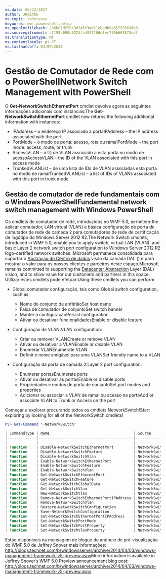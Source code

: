```yaml
---
ms.date: 06/12/2017
author: JKeithB
ms.topic: reference
keywords: wmf,powershell,setup
ms.openlocfilehash: 2b6b81d250c3d745f3ab21ebadb9a657583638b0
ms.sourcegitcommit: cf195b090b3223fa4917206dfec7f0b603873cdf
ms.translationtype: MT
ms.contentlocale: pt-PT
ms.lasthandoff: 04/09/2018
---
```

# <a name="network-switch-management-with-powershell"></a><span data-ttu-id="8e4a6-102">Gestão de Comutador de Rede com o PowerShell</span><span class="sxs-lookup"><span data-stu-id="8e4a6-102">Network Switch Management with PowerShell</span></span>

<span data-ttu-id="8e4a6-103">O **Get-NetworkSwitchEthernetPort** cmdlet devolve agora as seguintes informações adicionais com instâncias:</span><span class="sxs-lookup"><span data-stu-id="8e4a6-103">The **Get-NetworkSwitchEthernetPort** cmdlet now returns the following additional information with instances:</span></span>

- <span data-ttu-id="8e4a6-104">IPAddress – o endereço IP associado a porta</span><span class="sxs-lookup"><span data-stu-id="8e4a6-104">IPAddress – the IP address associated with the port</span></span>
- <span data-ttu-id="8e4a6-105">PortMode – o modo de porta: acesso, rota ou ramal</span><span class="sxs-lookup"><span data-stu-id="8e4a6-105">PortMode – the port mode: access, route, or trunk</span></span>
- <span data-ttu-id="8e4a6-106">AccessVLAN – o ID de VLAN associado a esta porta no modo de acesso</span><span class="sxs-lookup"><span data-stu-id="8e4a6-106">AccessVLAN – the ID of the VLAN associated with this port in access mode</span></span>
- <span data-ttu-id="8e4a6-107">TrunkedVLANList – de uma lista de IDs de VLAN associadas esta porta no modo de ramal</span><span class="sxs-lookup"><span data-stu-id="8e4a6-107">TrunkedVLANList – a list of IDs of VLANs associated with this port in trunk mode</span></span>

## <a name="fundamental-network-switch-management-with-windows-powershell"></a><span data-ttu-id="8e4a6-108">Gestão de comutador de rede fundamentais com o Windows PowerShell</span><span class="sxs-lookup"><span data-stu-id="8e4a6-108">Fundamental network switch management with Windows PowerShell</span></span>

<span data-ttu-id="8e4a6-109">Os cmdlets de comutador de rede, introduzidos no WMF 5.0, permitem-lhe aplicar comutador, LAN virtual (VLAN) e básica configuração de porta do comutador de rede de camada 2 para comutadores de rede de certificação de logótipo do Windows Server 2012 R2.</span><span class="sxs-lookup"><span data-stu-id="8e4a6-109">The Network Switch cmdlets, introduced in WMF 5.0, enable you to apply switch, virtual LAN (VLAN), and basic Layer 2 network switch port configuration to Windows Server 2012 R2 logo-certified network switches.</span></span> <span data-ttu-id="8e4a6-110">Microsoft permanece consolidada para suportar o [Abstração do Centro de dados](http://technet.microsoft.com/cloud/dal.aspx) visão da camada DAL () e para mostrar o valor para os nossos clientes e parceiros neste espaço.</span><span class="sxs-lookup"><span data-stu-id="8e4a6-110">Microsoft remains committed to supporting the [Datacenter Abstraction](http://technet.microsoft.com/cloud/dal.aspx) Layer (DAL) vision, and to show value for our customers and partners in this space.</span></span> <span data-ttu-id="8e4a6-111">Utilizar estes cmdlets pode efetuar:</span><span class="sxs-lookup"><span data-stu-id="8e4a6-111">Using these cmdlets you can perform:</span></span>

- <span data-ttu-id="8e4a6-112">Global comutador configuração, tais como:</span><span class="sxs-lookup"><span data-stu-id="8e4a6-112">Global switch configuration, such as:</span></span>
    - <span data-ttu-id="8e4a6-113">Nome do conjunto de anfitrião</span><span class="sxs-lookup"><span data-stu-id="8e4a6-113">Set host name</span></span>
    - <span data-ttu-id="8e4a6-114">Faixa de comutador de conjunto</span><span class="sxs-lookup"><span data-stu-id="8e4a6-114">Set switch banner</span></span>
    - <span data-ttu-id="8e4a6-115">Manter a configuração</span><span class="sxs-lookup"><span data-stu-id="8e4a6-115">Persist configuration</span></span>
    - <span data-ttu-id="8e4a6-116">Ativar ou desativar funcionalidades</span><span class="sxs-lookup"><span data-stu-id="8e4a6-116">Enable or disable feature</span></span>

- <span data-ttu-id="8e4a6-117">Configuração de VLAN:</span><span class="sxs-lookup"><span data-stu-id="8e4a6-117">VLAN configuration:</span></span>
    - <span data-ttu-id="8e4a6-118">Criar ou remover VLAN</span><span class="sxs-lookup"><span data-stu-id="8e4a6-118">Create or remove VLAN</span></span>
    - <span data-ttu-id="8e4a6-119">Ativar ou desativar a VLAN</span><span class="sxs-lookup"><span data-stu-id="8e4a6-119">Enable or disable VLAN</span></span>
    - <span data-ttu-id="8e4a6-120">Enumerar VLAN</span><span class="sxs-lookup"><span data-stu-id="8e4a6-120">Enumerate VLAN</span></span>
    - <span data-ttu-id="8e4a6-121">Definir o nome amigável para uma VLAN</span><span class="sxs-lookup"><span data-stu-id="8e4a6-121">Set friendly name to a VLAN</span></span>

- <span data-ttu-id="8e4a6-122">Configuração da porta de camada 2:</span><span class="sxs-lookup"><span data-stu-id="8e4a6-122">Layer 2 port configuration:</span></span>
    - <span data-ttu-id="8e4a6-123">Enumerar portas</span><span class="sxs-lookup"><span data-stu-id="8e4a6-123">Enumerate ports</span></span>
    - <span data-ttu-id="8e4a6-124">Ativar ou desativar as portas</span><span class="sxs-lookup"><span data-stu-id="8e4a6-124">Enable or disable ports</span></span>
    - <span data-ttu-id="8e4a6-125">Propriedades e modos de porta de conjunto</span><span class="sxs-lookup"><span data-stu-id="8e4a6-125">Set port modes and properties</span></span>
    - <span data-ttu-id="8e4a6-126">Adicionar ou associar a VLAN de ramal ou acesso na porta</span><span class="sxs-lookup"><span data-stu-id="8e4a6-126">Add or associate VLAN to Trunk or Access on the port</span></span>

<span data-ttu-id="8e4a6-127">Começar a explorar procurando todos os cmdlets NetworkSwitch!</span><span class="sxs-lookup"><span data-stu-id="8e4a6-127">Start exploring by looking for all of the NetworkSwitch cmdlets!</span></span>

```powershell
PS> Get-Command *-NetworkSwitch*

| CommandType | Name                                      | Source        |
|-------------|-------------------------------------------|---------------|
|             |                                           |               |
| Function    | Disable-NetworkSwitchEthernetPort         | NetworkSwitch |
| Function    | Disable-NetworkSwitchFeature              | NetworkSwitch |
| Function    | Disable-NetworkSwitchVlan                 | NetworkSwitch |
| Function    | Enable-NetworkSwitchEthernetPort          | NetworkSwitch |
| Function    | Enable-NetworkSwitchFeature               | NetworkSwitch |
| Function    | Enable-NetworkSwitchVlan                  | NetworkSwitch |
| Function    | Get-NetworkSwitchEthernetPort             | NetworkSwitch |
| Function    | Get-NetworkSwitchFeature                  | NetworkSwitch |
| Function    | Get-NetworkSwitchGlobalData               | NetworkSwitch |
| Function    | Get-NetworkSwitchVlan                     | NetworkSwitch |
| Function    | New-NetworkSwitchVlan                     | NetworkSwitch |
| Function    | Remove-NetworkSwitchEthernetPortIPAddress | NetworkSwitch |
| Function    | Remove-NetworkSwitchVlan                  | NetworkSwitch |
| Function    | Restore-NetworkSwitchConfiguration        | NetworkSwitch |
| Function    | Save-NetworkSwitchConfiguration           | NetworkSwitch |
| Function    | Set-NetworkSwitchEthernetPortIPAddress    | NetworkSwitch |
| Function    | Set-NetworkSwitchPortMode                 | NetworkSwitch |
| Function    | Set-NetworkSwitchPortProperty             | NetworkSwitch |
| Function    | Set-NetworkSwitchVlanProperty             | NetworkSwitch |
```

<span data-ttu-id="8e4a6-128">Estão disponíveis na mensagem de blogue de anúncio de pré-visualização do WMF 5.0 de Jeffrey Snover mais informações: <http://blogs.technet.com/b/windowsserver/archive/2014/04/03/windows-management-framework-v5-preview.aspx></span><span class="sxs-lookup"><span data-stu-id="8e4a6-128">More information is available in Jeffrey Snover’s WMF 5.0 Preview announcement blog post: <http://blogs.technet.com/b/windowsserver/archive/2014/04/03/windows-management-framework-v5-preview.aspx></span></span>